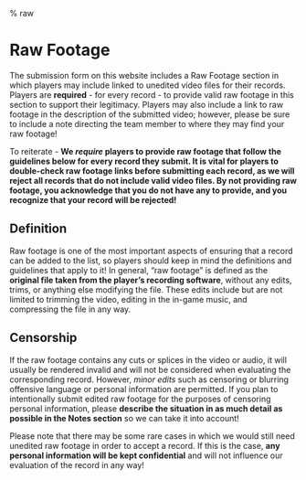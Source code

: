 % raw

<div class='panel fade js-scroll-anim' data-anim='fade'>

# Raw Footage

The submission form on this website includes a Raw Footage section in which players may include linked to unedited video files for their records. Players are **required** - for every record - to provide valid raw footage in this section to support their legitimacy. Players may also include a link to raw footage in the description of the submitted video; however, please be sure to include a note directing the team member to where they may find your raw footage! 
  
To reiterate - **We *require* players to provide raw footage that follow the guidelines below for every record they submit. It is vital for players to double-check raw footage links before submitting each record, as we will reject all records that do not include valid video files. By not providing raw footage, you acknowledge that you do not have any to provide, and you recognize that your record will be rejected!**

## Definition

Raw footage is one of the most important aspects of ensuring that a record can be added to the list, so players should keep in mind the definitions and guidelines that apply to it! In general, “raw footage” is defined as the **original file taken from the player’s recording software**, without any edits, trims, or anything else modifying the file. These edits include but are not limited to trimming the video, editing in the in-game music, and compressing the file in any way.  

## Censorship

If the raw footage contains any cuts or splices in the video or audio, it will usually be rendered invalid and will not be considered when evaluating the corresponding record. However, *minor edits* such as censoring or blurring offensive language or personal information are permitted. If you plan to intentionally submit edited raw footage for the purposes of censoring personal information, please **describe the situation in as much detail as possible in the Notes section** so we can take it into account!
  
Please note that there may be some rare cases in which we would still need unedited raw footage in order to accept a record. If this is the case, **any personal information will be kept confidential** and will not influence our evaluation of the record in any way!

</div>
